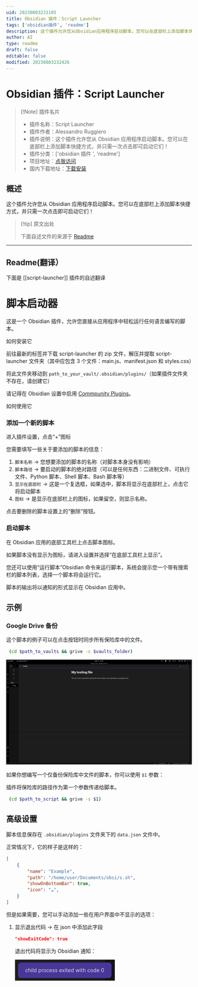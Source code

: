 ```yaml
---
uid: 20230803231105
title: Obsidian 插件：Script Launcher
tags: ['obsidian插件', 'readme']
description: 这个插件允许您从Obsidian应用程序启动脚本。您可以在底部栏上添加脚本快捷方式，并只需一次点击即可启动它们！
author: AI
type: readme
draft: false
editable: false
modified: 20230803232426
---
```


# Obsidian 插件：Script Launcher

> [!Note] 插件名片
> - 插件名称：Script Launcher
> - 插件作者：Alessandro Ruggiero
> - 插件说明：这个插件允许您从 Obsidian 应用程序启动脚本。您可以在底部栏上添加脚本快捷方式，并只需一次点击即可启动它们！
> - 插件分类：['obsidian 插件 ', 'readme']
> - 项目地址：[点我访问](https://github.com/AlessandroRuggiero/script-launcher)
> - 国内下载地址：[下载安装](https://pkmer.cn/products/plugin/pluginMarket/?script-launcher)

## 概述

这个插件允许您从 Obsidian 应用程序启动脚本。您可以在底部栏上添加脚本快捷方式，并只需一次点击即可启动它们！

> [!tip] 原文出处
>
>下面自述文件的来源于 [Readme](https://ghproxy.net/https://raw.githubusercontent.com/AlessandroRuggiero/script-launcher/master/README.md)
>

---

## Readme(翻译）

下面是 [[script-launcher]] 插件的自述翻译

# 脚本启动器

这是一个 Obsidian 插件，允许您直接从应用程序中轻松运行任何语言编写的脚本。

如何安装它

前往最新的标签并下载 script-launcher 的 zip 文件，解压并提取 script-launcher 文件夹（其中应包含 3 个文件：main.js、manifest.json 和 styles.css）

将此文件夹移动到 `path_to_your_vault/.obsidian/plugins/`（如果插件文件夹不存在，请创建它）

请记得在 Obsidian 设置中启用 [Commpunity Plugins](https://help.obsidian.md/Advanced+topics/Community+plugins#:~:text=In%20order%20to%20install%20community,Community%20plugin%20%2D%3E%20Safe%20Mode.)。

如何使用它

### 添加一个新的脚本

进入插件设置，点击“+”图标

您需要填写一些关于要添加的脚本的信息：

1. `脚本名称` → 您想要添加的脚本的名称（对脚本本身没有影响）
2. `脚本路径` → 要启动的脚本的绝对路径（可以是任何东西：二进制文件、可执行文件、Python 脚本、Shell 脚本、Bash 脚本等）
3. `显示在底部栏` → 这是一个复选框，如果选中，脚本将显示在底部栏上，点击它将启动脚本
4. `图标` → 是显示在底部栏上的图标，如果留空，则显示名称。

点击要删除的脚本设置上的“删除”按钮。

### 启动脚本

在 Obsidian 应用的底部工具栏上点击脚本图标。

如果脚本没有显示为图标，请进入设置并选择“在底部工具栏上显示”。

您还可以使用“运行脚本”Obsidian 命令来运行脚本，系统会提示您一个带有搜索栏的脚本列表，选择一个脚本将会运行它。

脚本的输出将以通知的形式显示在 Obsidian 应用中。

## 示例

### Google Drive 备份

这个脚本的例子可以在点击按钮时同步所有保险库中的文件。

```bash
 (cd $path_to_vaults && grive -s $vaults_folder)
```

![演示示例插件如何工作的GIF](https://github.com/AlessandroRuggiero/script-launcher/blob/master/docs/images/launching-scipt-example.gif)

如果你想编写一个仅备份保险库中文件的脚本，你可以使用 `$1` 参数：

插件将保险库的路径作为第一个参数传递给脚本。

```bash
 (cd $path_to_script && grive -s $1)
```

## 高级设置

脚本信息保存在 `.obsidian/plugins` 文件夹下的 `data.json` 文件中。

正常情况下，它的样子是这样的：

```json
[
    {
        "name": "Example",
        "path": "/home/user/Documents/obsi/s.sh",
        "showOnBottomBar": true,
        "icon": "☁",
    }
]
```

但是如果需要，您可以手动添加一些在用户界面中不显示的选项：

1. 显示退出代码 → 在 json 中添加此字段

    ```json
    "showExitCode": true
    ```

    退出代码将显示为 Obsidian 通知：

    ![exit code notice](https://github.com/AlessandroRuggiero/script-launcher/blob/master/docs/images/exit-code-notice.png)
